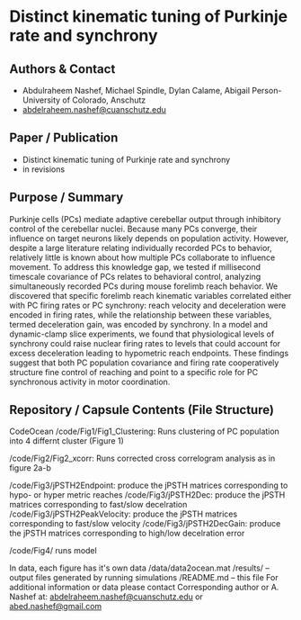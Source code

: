 # Distinct kinematic tuning of Purkinje rate and synchrony  

## Authors & Contact
- Abdulraheem Nashef, Michael Spindle, Dylan Calame, Abigail Person- University of Colorado, Anschutz
- abdelraheem.nashef@cuanschutz.edu

## Paper / Publication
- Distinct kinematic tuning of Purkinje rate and synchrony  
- in revisions

## Purpose / Summary
Purkinje cells (PCs) mediate adaptive cerebellar output through inhibitory control of the cerebellar nuclei. Because many PCs converge, their influence on target neurons likely depends on population activity. However, despite a large literature relating individually recorded PCs to behavior, relatively little is known about how multiple PCs collaborate to influence movement. To address this knowledge gap, we tested if millisecond timescale covariance of PCs relates to behavioral control, analyzing simultaneously recorded PCs during mouse forelimb reach behavior. We discovered that specific forelimb reach kinematic variables correlated either with PC firing rates or PC synchrony: reach velocity and deceleration were encoded in firing rates, while the relationship between these variables, termed deceleration gain, was encoded by synchrony. In a model and dynamic-clamp slice experiments, we found that physiological levels of synchrony could raise nuclear firing rates to levels that could account for excess deceleration leading to hypometric reach endpoints. These findings suggest that both PC population covariance and firing rate cooperatively structure fine control of reaching and point to a specific role for PC synchronous activity in motor coordination.

## Repository / Capsule Contents (File Structure)
CodeOcean
/code/Fig1/Fig1_Clustering: Runs clustering of PC population into 4 differnt cluster (Figure 1)

/code/Fig2/Fig2_xcorr: Runs corrected cross correlogram analysis as in figure 2a-b

/code/Fig3/jPSTH2Endpoint: produce the jPSTH matrices corresponding to hypo- or hyper metric reaches
/code/Fig3/jPSTH2Dec: produce the jPSTH matrices corresponding to fast/slow decelration
/code/Fig3/jPSTH2PeakVelocity: produce the jPSTH matrices corresponding to fast/slow velocity
/code/Fig3/jPSTH2DecGain: produce the jPSTH matrices corresponding to high/low decelration error

/code/Fig4/ runs model

In data, each figure has it's own data
/data/data2ocean.mat
/results/ – output files generated by running simulations
/README.md – this file
For additional information or data please contact Corresponding author or A. Nashef at: abdelraheem.nashef@cuanschutz.edu or abed.nashef@gmail.com
